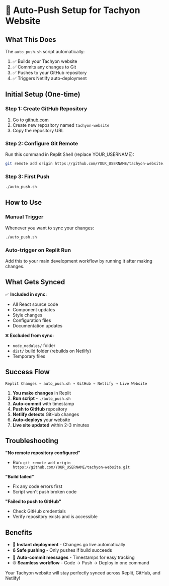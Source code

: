 # 🔄 Auto-Push Setup for Tachyon Website

## What This Does

The `auto_push.sh` script automatically:
1. ✅ Builds your Tachyon website
2. ✅ Commits any changes to Git
3. ✅ Pushes to your GitHub repository
4. ✅ Triggers Netlify auto-deployment

## Initial Setup (One-time)

### Step 1: Create GitHub Repository
1. Go to [github.com](https://github.com)
2. Create new repository named `tachyon-website`
3. Copy the repository URL

### Step 2: Configure Git Remote
Run this command in Replit Shell (replace YOUR_USERNAME):
```bash
git remote add origin https://github.com/YOUR_USERNAME/tachyon-website.git
```

### Step 3: First Push
```bash
./auto_push.sh
```

## How to Use

### Manual Trigger
Whenever you want to sync your changes:
```bash
./auto_push.sh
```

### Auto-trigger on Replit Run
Add this to your main development workflow by running it after making changes.

## What Gets Synced

✅ **Included in sync:**
- All React source code
- Component updates
- Style changes
- Configuration files
- Documentation updates

❌ **Excluded from sync:**
- `node_modules/` folder
- `dist/` build folder (rebuilds on Netlify)
- Temporary files

## Success Flow

```
Replit Changes → auto_push.sh → GitHub → Netlify → Live Website
```

1. **You make changes** in Replit
2. **Run script** - `./auto_push.sh`
3. **Auto-commit** with timestamp
4. **Push to GitHub** repository
5. **Netlify detects** GitHub changes
6. **Auto-deploys** your website
7. **Live site updated** within 2-3 minutes

## Troubleshooting

**"No remote repository configured"**
- Run: `git remote add origin https://github.com/YOUR_USERNAME/tachyon-website.git`

**"Build failed"**
- Fix any code errors first
- Script won't push broken code

**"Failed to push to GitHub"**
- Check GitHub credentials
- Verify repository exists and is accessible

## Benefits

- 🚀 **Instant deployment** - Changes go live automatically
- 🔒 **Safe pushing** - Only pushes if build succeeds
- 📝 **Auto-commit messages** - Timestamps for easy tracking
- 🌐 **Seamless workflow** - Code → Push → Deploy in one command

Your Tachyon website will stay perfectly synced across Replit, GitHub, and Netlify!